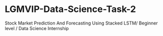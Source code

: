 # LGMVIP-Data-Science-Task-2
Stock Market Prediction And Forecasting Using Stacked LSTM/ Beginner level / Data Science Internship
